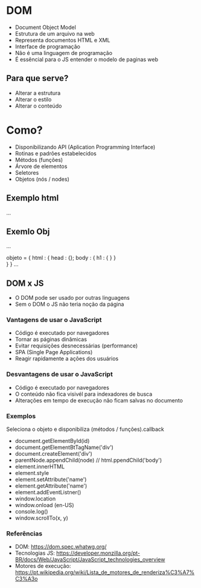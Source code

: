 # DOM
- Document Object Model
- Estrutura de um arquivo na web
- Representa documentos HTML e XML
- Interface de programação
- Não é uma linguagem de programação
- É essêncial para o JS entender o modelo de paginas web

## Para que serve?
- Alterar a estrutura
- Alterar o estilo
- Alterar o conteúdo

# Como?
- Disponibilizando API (Aplication Programming Interface)
- Rotinas e padrões estabelecidos
- Métodos (funções)
- Árvore de elementos
- Seletores
- Objetos (nós / nodes)

## Exemplo html
...

<html>
    <head></head>
    <body></body>
</html>

## Exemlo Obj
...

objeto = {
    html : {
        head : {};
        body : {
            h1 : {
            }
        }      
    }
}
...

## DOM x JS
- O DOM pode ser usado por outras linguagens
- Sem o DOM o JS não teria noção da página

### Vantagens de usar o JavaScript
- Código é executado por navegadores
- Tornar as páginas dinâmicas
- Evitar requisições desnecessárias (performance)
- SPA (Single Page Applications)
- Reagir rapidamente a ações dos usuários

### Desvantagens de usar o JavaScript
- Código é executado por navegadores
- O conteúdo não fica visivél para indexadores de busca
- Alterações em tempo de execução não ficam salvas no documento


### Exemplos
Seleciona o objeto e disponibiliza (métodos / funções).callback

- document.getElementById(id)
- document.getElementBtTagName('div')
- document.createElement('div')
- parentNode.appendChild(node) // html.ppendChild('body')
- element.innerHTML
- element.style
- element.setAttribute('name')
- element.getAttribute('name')
- element.addEventListner()
- window.location
- window.onload (en-US)
- console.log()
- window.scrollTo(x, y)

### Referências
- DOM: https://dom.spec.whatwg.org/
- Tecnologias JS: https://developer.monzilla.org/pt-BR/docs/Web/JavaScript/JavaScript_technologies_overview
- Motores de execução: https://pt.wikipedia.org/wiki/Lista_de_motores_de_renderiza%C3%A7%C3%A3o



